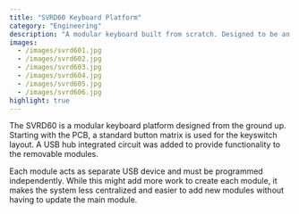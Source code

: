 ```yaml
---
title: "SVRD60 Keyboard Platform"
category: "Engineering"
description: "A modular keyboard built from scratch. Designed to be an easily extendable platform with hotswap capabilities."
images:
  - /images/svrd601.jpg
  - /images/svrd602.jpg
  - /images/svrd603.jpg
  - /images/svrd604.jpg
  - /images/svrd605.jpg
  - /images/svrd606.jpg
highlight: true
---
```

The SVRD60 is a modular keyboard platform designed from the ground up. Starting with the PCB, a standard button matrix is used for the keyswitch layout. A USB hub integrated circuit was added to provide functionality to the removable modules.

Each module acts as separate USB device and must be programmed independently. While this might add more work to create each module, it makes the system less centralized and easier to add new modules without having to update the main module.